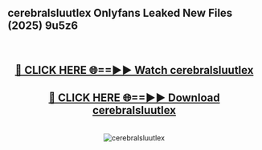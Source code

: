 <h2>cerebralsluutlex Onlyfans Leaked New Files (2025) 9u5z6</h2>
<br>
<div align="center">
<h2><a href="https://mediafiles.top/cerebralsluutlex&ref=git" rel="nofollow">🔴 CLICK HERE 🌐==►► Watch cerebralsluutlex</a></h2>
<h2><a href="https://mediafiles.top/cerebralsluutlex&ref=git" rel="nofollow">🔴 CLICK HERE 🌐==►► Download cerebralsluutlex</a></h2>
<br>
<a href="https://mediafiles.top/cerebralsluutlex&ref=git" rel="nofollow" data-target="animated-image.originalLink"><img src="https://i.ibb.co.com/xMMVF88/686577567.gif" alt="cerebralsluutlex" style="max-width: 100%; display: inline-block;" data-target="animated-image.originalImage"></a>
</div>
<br>
<br>